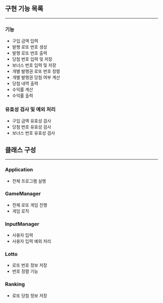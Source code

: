 ## 구현 기능 목록

-----

### 기능

- 구입 금액 입력
- 발행 로또 번호 생성
- 발행 로또 번호 출력
- 당첨 번호 입력 및 저장
- 보너스 번호 입력 및 저장
- 개별 발행권 로또 번호 정렬
- 개별 발행권 당첨 여부 계산
- 당첨 내역 출력
- 수익률 계산
- 수익률 출력

### 유효성 검사 및 예외 처리

- 구입 금액 유효성 검사
- 당첨 번호 유효성 검사
- 보너스 번호 유효성 검사

## 클래스 구성

---

### Application

- 전체 프로그램 실행

### GameManager

- 전체 로또 게임 진행
- 게임 로직

### InputManager

- 사용자 입력
- 사용자 입력 예외 처리

### Lotto

- 로또 번호 정보 저장
- 번호 정렬 기능

### Ranking

- 로또 당첨 정보 저장
